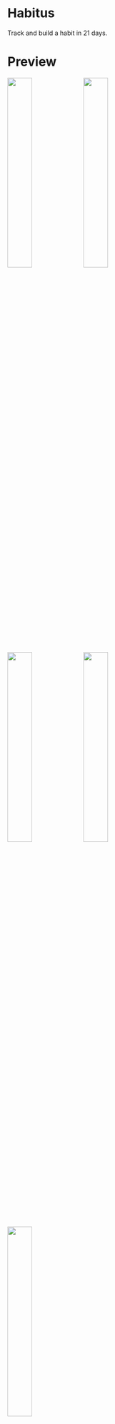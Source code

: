 # Habitus

Track and build a habit in 21 days.

# Preview
<img src="https://github.com/padamchopra/habito/blob/master/Images/Screenshots/habits.png" width="33%"> <img src="https://github.com/padamchopra/habito/blob/master/Images/Screenshots/modal.png" width="33%"> <img src="https://github.com/padamchopra/habito/blob/master/Images/Screenshots/categories.png" width="33%"> <img src="https://github.com/padamchopra/habito/blob/master/Images/Screenshots/newcategory.png" width="33%"> <img src="https://github.com/padamchopra/habito/blob/master/Images/Screenshots/profile.png" width="33%">

## Contributing
Refer to the contribution guide on Wiki [here](https://github.com/padamchopra/habito/wiki/Contributing-Guide)
